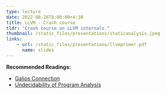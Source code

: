 ```yaml
---
type: lecture
date: 2022-08-26T8:00:00+4:30
title: LLVM - Crash course
tldr: "Crash course on LLVM internals."
thumbnail: /static_files/presentations/staticanalysis.jpeg
links:
    - url: /static_files/presentations/llvmprimer.pdf
      name: slides
---
```

**Recommended Readings:**
- [Galios Connection](./../static_files/notes/galiosconnection.pdf)
- [Undecidability of Program Analysis](./../static_files/notes/undecidability.pdf)
